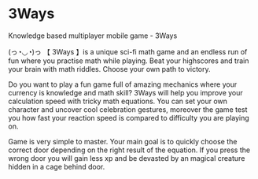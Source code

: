 # 3Ways
Knowledge based multiplayer mobile game - 3Ways

(っ◔◡◔)っ 【 3Ways 】is a unique sci-fi math game and an endless run of fun where you practise math while playing. Beat your highscores and train your brain with math riddles. Choose your own path to victory.

Do you want to play a fun game full of amazing mechanics where your currency is knowledge and math skill? 3Ways will help you improve your calculation speed with tricky math equations. You can set your own character and uncover cool celebration gestures, moreover the game test you how fast your reaction speed is compared to difficulty you are playing on.

Game is very simple to master. Your main goal is to quickly choose the correct door depending on the right result of the equation. If you press the wrong door you will gain less xp and be devasted by an magical creature hidden in a cage behind door.


